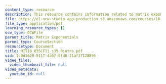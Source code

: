 ```yaml
---
content_type: resource
description: This resource contains information related to matrix exponentials.
file: https://ol-ocw-studio-app-production.s3.amazonaws.com/courses/18-03sc-differential-equations-fall-2011/1c0d362991174a676fd811af37128896_MIT18_03SCF11_s35_0intro.pdf
file_type: application/pdf
learning_resource_types: []
ocw_type: OCWFile
parent_title: Matrix Exponentials
parent_type: CourseSection
resourcetype: Document
title: MIT18_03SCF11_s35_0intro.pdf
uid: 1c0d3629-9117-4a67-6fd8-11af37128896
video_files:
  video_thumbnail_file: null
video_metadata:
  youtube_id: null
---
```

